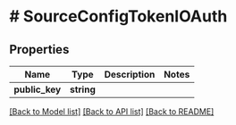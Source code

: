 # # SourceConfigTokenIOAuth

## Properties

Name | Type | Description | Notes
------------ | ------------- | ------------- | -------------
**public_key** | **string** |  |

[[Back to Model list]](../../README.md#models) [[Back to API list]](../../README.md#endpoints) [[Back to README]](../../README.md)

